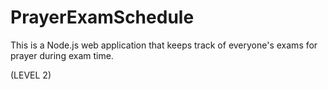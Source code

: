 # PrayerExamSchedule
This is a Node.js web application that keeps track of everyone's exams for prayer during exam time.

(LEVEL 2)
